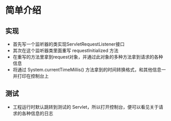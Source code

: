 # 简单介绍
## 实现
- 首先写一个监听器的类实现ServletRequestListener接口
- 其次在这个监听器类里面重写 requestInitialized 方法
- 在重写的方法里拿到request对象，并通过此对象的多种方法拿到请求的各种信息
- 将通过 System.currentTimeMillis() 方法拿到的时间转换格式，和其他信息一并打印在控制台上

## 测试
- 工程运行时默认跳转到测试的 Servlet，所以打开控制台，便可以看见关于请求的各种信息的日志
